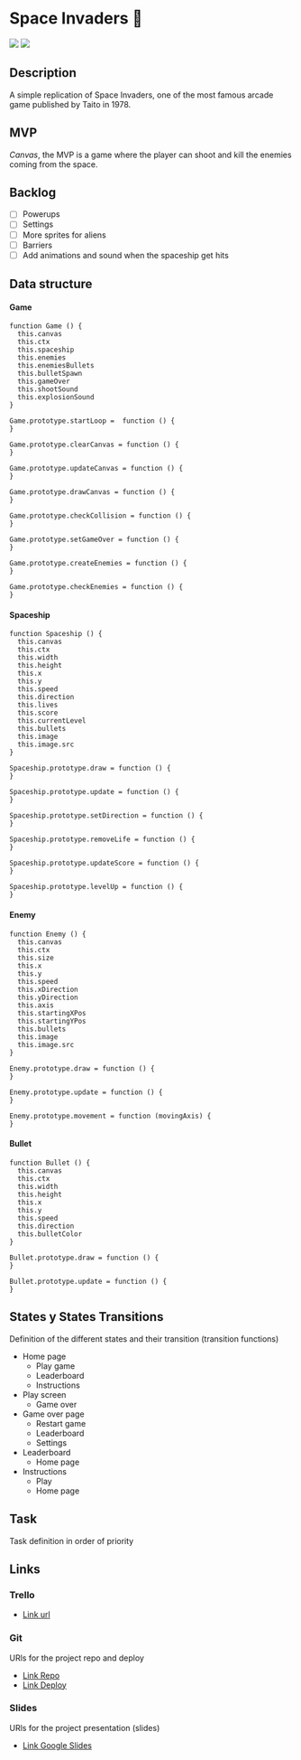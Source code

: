 # Space Invaders 👾
![](https://img.shields.io/badge/language-javascript-brightgreen.svg)
![](https://img.shields.io/badge/release-v1.0-orange.svg)

## Description
A simple replication of Space Invaders, one of the most famous arcade game published by Taito in 1978.


## MVP
*Canvas*, the MVP is a game where the player can shoot and kill the enemies coming from the space.


## Backlog
- [ ] Powerups
- [ ] Settings
- [ ] More sprites for aliens
- [ ] Barriers
- [ ] Add animations and sound when the spaceship get hits

## Data structure
#### Game
```
function Game () {
  this.canvas
  this.ctx
  this.spaceship
  this.enemies
  this.enemiesBullets
  this.bulletSpawn
  this.gameOver
  this.shootSound
  this.explosionSound
}

Game.prototype.startLoop =  function () {
}

Game.prototype.clearCanvas = function () {
}

Game.prototype.updateCanvas = function () {
}

Game.prototype.drawCanvas = function () {
}

Game.prototype.checkCollision = function () {
}

Game.prototype.setGameOver = function () {
}

Game.prototype.createEnemies = function () {
}

Game.prototype.checkEnemies = function () {
}
```
#### Spaceship
```
function Spaceship () {
  this.canvas
  this.ctx
  this.width
  this.height
  this.x
  this.y
  this.speed
  this.direction
  this.lives
  this.score
  this.currentLevel
  this.bullets
  this.image
  this.image.src
}

Spaceship.prototype.draw = function () {
}

Spaceship.prototype.update = function () {
}

Spaceship.prototype.setDirection = function () {
}

Spaceship.prototype.removeLife = function () {
}

Spaceship.prototype.updateScore = function () {
}

Spaceship.prototype.levelUp = function () {
}
```
#### Enemy
```
function Enemy () {
  this.canvas
  this.ctx
  this.size
  this.x
  this.y
  this.speed
  this.xDirection
  this.yDirection
  this.axis
  this.startingXPos
  this.startingYPos
  this.bullets
  this.image
  this.image.src
}

Enemy.prototype.draw = function () {
}

Enemy.prototype.update = function () {
}

Enemy.prototype.movement = function (movingAxis) {
}
```
#### Bullet
```
function Bullet () {
  this.canvas
  this.ctx
  this.width
  this.height
  this.x
  this.y
  this.speed
  this.direction
  this.bulletColor
}

Bullet.prototype.draw = function () {
}

Bullet.prototype.update = function () {
}
```


## States y States Transitions
Definition of the different states and their transition (transition functions)

- Home page
  - Play game
  - Leaderboard
  - Instructions
- Play screen
    - Game over
- Game over page
  - Restart game
  - Leaderboard
  - Settings
- Leaderboard
  - Home page
- Instructions
  - Play
  - Home page


## Task
Task definition in order of priority


## Links


### Trello
- [Link url](https://trello.com/b/ftaqBzIG/my-js-game)


### Git
URls for the project repo and deploy
- [Link Repo](https://github.com/wervux/space-invaders-arcade-game)
- [Link Deploy](https://wervux.github.io/space-invaders-arcade-game/)


### Slides
URls for the project presentation (slides)
- [Link Google Slides](https://docs.google.com/presentation/d/1TM-0qc88LtxYsQtd7t1R7HkYwRR-ZYOkldquaUGocK4/edit?usp=sharing)
